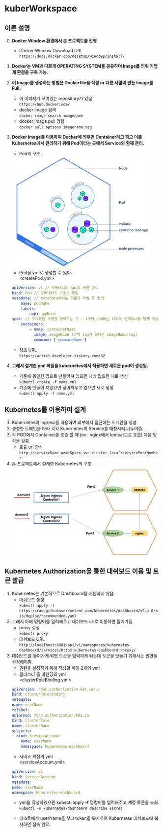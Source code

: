 # kuberWorkspace

## 이론 설명
0. **Docker Window 환경에서 본 프로젝트를 진행**
    * Docker Window Download URL <br>
    ```https://docs.docker.com/desktop/windows/install/```
1. **Docker는 VM과 다르게 OPERATING SYSTEM을 공유하며 Image를 띄워 가볍게 환경을 구축 가능.**
2. **이 Image를 생성하는 방법은 Dockerfile을 작성 or 다른 사람이 만든 Image를 Full.**
    * 이 이미지가 모여있는 repository가 있음 <br>
    ```https://hub.docker.com/```
    *  docker image 검색 <br>
    ```docker image search imagename```
    *  docker image pull 명령 <br>
    ```docker pull options imagename:tag```
3. **Docker Image를 이용하여 Docker에 띄우면 Container라고 하고 이를 Kubernetes에서 관리하기 위해 Pod이라는 곳에서 Service와 함께 관리.**
    * Pod의 구조    
    <img src="./image/podStructure.png">

    * Pod을 yml로 생성할 수 있다.   
    <createPod.yml>
    ```yml
    apiVersion: v1 // 쿠버네티스 api의 버전 명세
    kind: Pod // 쿠버네티스 리소스 타입
    metadata: // metadata에서는 이름과 라벨 등 정의
        name: podName
        labels:
            app: appName
    spec: // 구체적인 사양을 정의하는 곳 : 1개의 pod에는 다수의 컨테이너를 탑재 가능
        containers:
            - name: containerName
              image: imageName (만약 tag가 있다면 imageName:tag)
              command: ['commandName']
    ```
    * 참조 URL <br>
    ```https://artist-developer.tistory.com/32```
    
4. **그래서 설계한 yml 파일을 kubernetes에서 적용하면 새로운 pod이 생성됨.**
    * 기존에 동일한 명으로 만들어져 있으면 에러 없으면 새로 생성 <br>
    ```kubectl create -f name.yml``` 
    * 기존에 만들어 져있으면 덮어씌우고 없으면 새로 생성 <br>
    ```kubectl apply -f name.yml```

## Kubernetes를 이용하여 설계
1. Kubernetes의 Ingress를 이용하여 외부에서 접근하는 도메인을 생성.
2. 생성한 도메인을 따라 각각 Kubernetes의 Service를 매칭시켜 나누어줌.
3. 각 POD에서 Container를 호출 할 때 (ex : nginx에서 tomcat으로 호출) 다음 양식을 갖춤.
    * 호출 url 양식 <br>
    ```http://serviceName.nameSpace.svc.cluster.local:servicePortNumber```
4. 본 프로젝트에서 설계한 Kubernetes의 구조
    <img src="./image/myStructure.png">

## Kubernetes Authorization을 통한 대쉬보드 이용 및 토큰 발급
1. Kubernetes는 기본적으로 Dashboard를 지원하지 않음.
    * 대쉬보드 생성 <br>
    ```kubectl apply -f https://raw.githubusercontent.com/kubernetes/dashboard/v2.4.0/aio/deploy/recommended.yaml```
2. 그래서 아래 명령어를 입력해주고 대쉬보드 url로 이동하면 들어가짐.
    * proxy 설정 <br>
    ```kubectl proxy```
    * 대쉬보드 URL <br>
    ```http://localhost:8001/api/v1/namespaces/kubernetes-dashboard/services/https:kubernetes-dashboard:/proxy/```
3. 대쉬보드를 들어가게 되면 토큰을 입력하게 되는데 토큰을 만들기 위해서는 권한을 설정해야함.
    * 권한을 설정하기 위해 작성할 파일 2개의 yml
    * 클러스터 롤 바인딩의 yml <br>
    <clusterRoleBinding.yml>
    ```yml
    apiVersion: rbac.authorization.k8s.io/v1
    kind: ClusterRoleBinding
    metadata:
    name: userName
    roleRef:
    apiGroup: rbac.authorization.k8s.io
    kind: ClusterRole
    name: clusterName
    subjects:
    - kind: ServiceAccount
        name: userName
        namespace: kubernetes-dashboard
    ```
    * 서비스 계정의 yml <br>
    <serviceAccount.yml>
    ```yml
    apiVersion: v1
    kind: ServiceAccount
    metadata:
    name: userName
    namespace: kubernetes-dashboard
    ```
    * yml을 작성하였으면 kubectl apply -f 명령어를 입력해주고 계정 토큰을 조회. <br>
    ```kubectl -n kubernetes-dashboard describe secret```
    
    * 리스트에서 userName을 찾고 token을 복사하여 Kubernetes 대쉬보드에 복사하면 접속 완료.
    
    